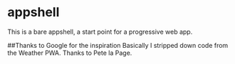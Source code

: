 # appshell
This is a bare appshell, a start point for a progressive web app.

##Thanks to Google for the inspiration
Basically I stripped down code from the Weather PWA. Thanks to Pete la Page.

